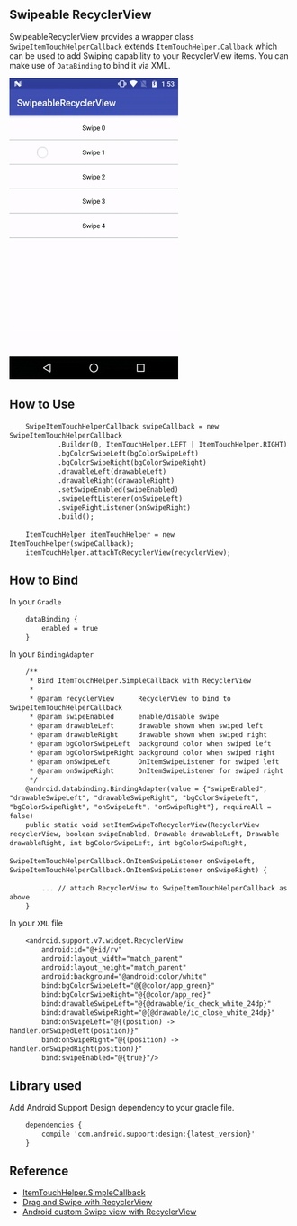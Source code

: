 ## Swipeable RecyclerView

SwipeableRecyclerView provides a wrapper class `SwipeItemTouchHelperCallback` extends `ItemTouchHelper.Callback` which can be used to add Swiping capability to your RecyclerView items. You can make use of `DataBinding` to bind it via XML.

<img src="./README_images/swipeable_recyclerview.gif" width="300" height="534"/>

## How to Use

```
    SwipeItemTouchHelperCallback swipeCallback = new SwipeItemTouchHelperCallback
            .Builder(0, ItemTouchHelper.LEFT | ItemTouchHelper.RIGHT)
            .bgColorSwipeLeft(bgColorSwipeLeft)
            .bgColorSwipeRight(bgColorSwipeRight)
            .drawableLeft(drawableLeft)
            .drawableRight(drawableRight)
            .setSwipeEnabled(swipeEnabled)
            .swipeLeftListener(onSwipeLeft)
            .swipeRightListener(onSwipeRight)
            .build();

    ItemTouchHelper itemTouchHelper = new ItemTouchHelper(swipeCallback);
    itemTouchHelper.attachToRecyclerView(recyclerView);
```

## How to Bind

In your `Gradle`

```
    dataBinding {
        enabled = true
    }
```

In your `BindingAdapter`

```
	/**
	 * Bind ItemTouchHelper.SimpleCallback with RecyclerView
	 *
	 * @param recyclerView      RecyclerView to bind to SwipeItemTouchHelperCallback
	 * @param swipeEnabled      enable/disable swipe
	 * @param drawableLeft      drawable shown when swiped left
	 * @param drawableRight     drawable shown when swiped right
	 * @param bgColorSwipeLeft  background color when swiped left
	 * @param bgColorSwipeRight background color when swiped right
	 * @param onSwipeLeft       OnItemSwipeListener for swiped left
	 * @param onSwipeRight      OnItemSwipeListener for swiped right
	 */
	@android.databinding.BindingAdapter(value = {"swipeEnabled", "drawableSwipeLeft", "drawableSwipeRight", "bgColorSwipeLeft", "bgColorSwipeRight", "onSwipeLeft", "onSwipeRight"}, requireAll = false)
	public static void setItemSwipeToRecyclerView(RecyclerView recyclerView, boolean swipeEnabled, Drawable drawableLeft, Drawable drawableRight, int bgColorSwipeLeft, int bgColorSwipeRight,
	                                              SwipeItemTouchHelperCallback.OnItemSwipeListener onSwipeLeft, SwipeItemTouchHelperCallback.OnItemSwipeListener onSwipeRight) {

		... // attach RecyclerView to SwipeItemTouchHelperCallback as above
	}
```

In your `XML` file

```
    <android.support.v7.widget.RecyclerView
        android:id="@+id/rv"
        android:layout_width="match_parent"
        android:layout_height="match_parent"
        android:background="@android:color/white"
        bind:bgColorSwipeLeft="@{@color/app_green}"
        bind:bgColorSwipeRight="@{@color/app_red}"
        bind:drawableSwipeLeft="@{@drawable/ic_check_white_24dp}"
        bind:drawableSwipeRight="@{@drawable/ic_close_white_24dp}"
        bind:onSwipeLeft="@{(position) -> handler.onSwipedLeft(position)}"
        bind:onSwipeRight="@{(position) -> handler.onSwipedRight(position)}"
        bind:swipeEnabled="@{true}"/>
```

## Library used

Add Android Support Design dependency to your gradle file.

```
    dependencies {
        compile 'com.android.support:design:{latest_version}'
    }
```

## Reference

- [ItemTouchHelper.SimpleCallback](https://developer.android.com/reference/android/support/v7/widget/helper/ItemTouchHelper.SimpleCallback.html)
- [Drag and Swipe with RecyclerView](https://medium.com/@ipaulpro/drag-and-swipe-with-recyclerview-b9456d2b1aaf)
- [Android custom Swipe view with RecyclerView](https://www.learn2crack.com/2016/02/custom-swipe-recyclerview.html)